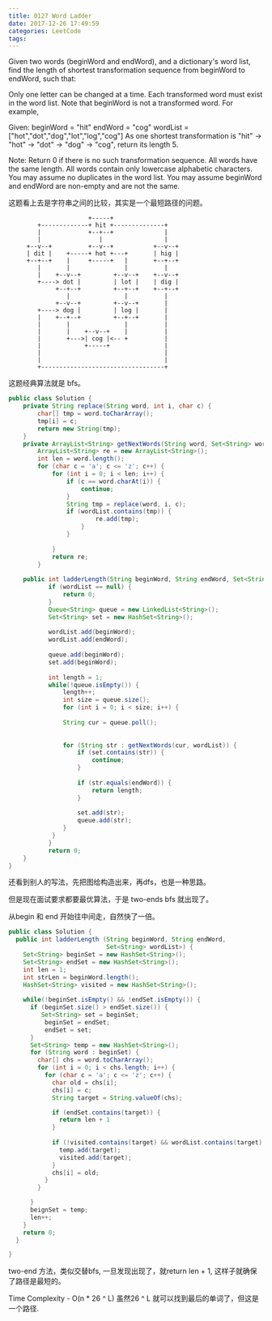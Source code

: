 ```yaml
---
title: 0127 Word Ladder
date: 2017-12-26 17:49:59
categories: LeetCode
tags:
---
```


Given two words (beginWord and endWord), and a dictionary's word list, find the length of shortest transformation sequence from beginWord to endWord, such that:

Only one letter can be changed at a time.
Each transformed word must exist in the word list. Note that beginWord is not a transformed word.
For example,

Given:
beginWord = "hit"
endWord = "cog"
wordList = ["hot","dot","dog","lot","log","cog"]
As one shortest transformation is "hit" -> "hot" -> "dot" -> "dog" -> "cog",
return its length 5.

Note:
Return 0 if there is no such transformation sequence.
All words have the same length.
All words contain only lowercase alphabetic characters.
You may assume no duplicates in the word list.
You may assume beginWord and endWord are non-empty and are not the same.

这题看上去是字符串之间的比较，其实是一个最短路径的问题。




```text
                      +-----+  
        +-------------+ hit +--------------+  
        |             +--+--+              |  
        |                |                 |  
     +--v--+          +--v--+           +--v--+  
     | dit |    +-----+ hot +---+       | hig |  
     +--+--+    |     +-----+   |       +--+--+  
        |       |               |          |  
        |    +--v--+         +--v--+    +--v--+  
        +----> dot |         | lot |    | dig |  
             +--+--+         +--+--+    +--+--+  
                |               |          |  
             +--v--+         +--v--+       |  
        +----> dog |         | log |       |  
        |    +--+--+         +--+--+       |  
        |       |               |          |  
        |       |    +--v--+    |          |  
        |       +--->| cog |<-- +          |  
        |            +-----+               |  
        |                                  |  
        |                                  |  
        +----------------------------------+  
```


这题经典算法就是 bfs。

```java
public class Solution {
    private String replace(String word, int i, char c) {
        char[] tmp = word.toCharArray();
        tmp[i] = c;
        return new String(tmp);
    } 
    private ArrayList<String> getNextWords(String word, Set<String> wordList) {
        ArrayList<String> re = new ArrayList<String>();
        int len = word.length();
        for (char c = 'a'; c <= 'z'; c++) {
            for (int i = 0; i < len; i++) {
                if (c == word.charAt(i)) {
                    continue;
                }
                String tmp = replace(word, i, c);
                if (wordList.contains(tmp)) {
                        re.add(tmp);
                    }
                }
            
            }
            return re;
        }
    
    public int ladderLength(String beginWord, String endWord, Set<String> wordList) {
           if (wordList == null) {
               return 0;
           }
           Queue<String> queue = new LinkedList<String>();
           Set<String> set = new HashSet<String>();
           
           wordList.add(beginWord);
           wordList.add(endWord);
           
           queue.add(beginWord);
           set.add(beginWord);
           
           int length = 1;
           while(!queue.isEmpty()) {
               length++;
               int size = queue.size();
               for (int i = 0; i < size; i++) {
                   
               String cur = queue.poll();
               
               
               for (String str : getNextWords(cur, wordList)) {
                   if (set.contains(str)) {
                       continue;
                   }
                   
                   if (str.equals(endWord)) {
                       return length;
                   }
                   
                   set.add(str);
                   queue.add(str);
               }
            }
           }
           return 0;
    }
}
```

还看到别人的写法，先把图给构造出来，再dfs，也是一种思路。

但是现在面试要求都要最优算法，于是 two-ends bfs 就出现了。

从begin 和 end 开始往中间走，自然快了一倍。

```java
public class Solution {
  public int ladderLength (String beginWord, String endWord, 
                           Set<String> wordList>) {
    Set<String> beginSet = new HashSet<String>();
    Set<String> endSet = new HashSet<String>();
    int len = 1;
    int strLen = beginWord.length();
    HashSet<String> visited = new HashSet<String>();
    
    while(!beginSet.isEmpty() && !endSet.isEmpty()) {
      if (beginSet.size() > endSet.size()) {
         Set<String> set = beginSet;
          beginSet = endSet;
          endSet = set;
      }
      Set<String> temp = new HashSet<String>();
      for (String word : beginSet) {
        char[] chs = word.toCharArray();
        for (int i = 0; i < chs.length; i++) {
          for (char c = 'a'; c <= 'z'; c++) {
            char old = chs[i];
            chs[i] = c;
            String target = String.valueOf(chs);

            if (endSet.contains(target)) {
              return len + 1
            }
            
            if (!visited.contains(target) && wordList.contains(target) {
              temp.add(target);
              visited.add(target);
            }
            chs[i] = old;
          }
        }

      }
      beignSet = temp;
      len++;
    }
    return 0;
  }

}
```

two-end  方法，类似交替bfs, 一旦发现出现了，就return len + 1, 这样子就确保了路径是最短的。

Time Complexity - O(n * 26 ^ L)  虽然26 ^ L 就可以找到最后的单词了，但这是一个路径. 

